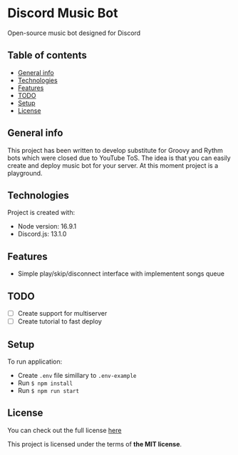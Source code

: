 # Discord Music Bot
Open-source music bot designed for Discord
## Table of contents
* [General info](#general-info)
* [Technologies](#technologies)
* [Features](#features)
* [TODO](#todo)
* [Setup](#setup)
* [License](#license)

## General info
This project has been written to develop substitute for Groovy and Rythm bots which were closed due to YouTube ToS. The idea is that you can easily create and deploy music bot for your server. At this moment project is a playground. 
	
## Technologies
Project is created with:
* Node version: 16.9.1
* Discord.js: 13.1.0
	
## Features
* Simple play/skip/disconnect interface with implementent songs queue

## TODO
- [ ] Create support for multiserver
- [ ] Create tutorial to fast deploy

## Setup
To run application:
- Create `.env` file simillary to `.env-example`
- Run `$ npm install`
- Run `$ npm run start`

## License
You can check out the full license [here](./LICENSE)

This project is licensed under the terms of **the MIT license**.
